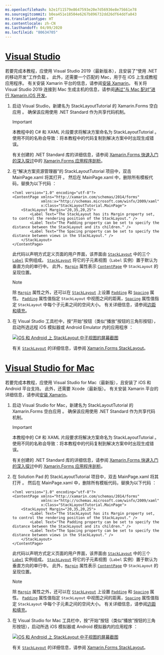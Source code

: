 ```yaml
---
ms.openlocfilehash: b2e1f11579e8647593e20e7d56936e8e75661e78
ms.sourcegitcommit: b0ea451e18504e6267b896732dd26df64ddfa843
ms.translationtype: HT
ms.contentlocale: zh-CN
ms.lasthandoff: 04/09/2020
ms.locfileid: "80634705"
---
```

# <a name="visual-studio"></a>[Visual Studio](#tab/vswin)

若要完成本教程，应使用 Visual Studio 2019（最新版本），且安装了“使用 .NET 的移动开发”工作负载  。 此外，还需要一个匹配的 Mac，用于在 iOS 上生成教程应用程序。 有关安装 Xamarin 平台的信息，请参阅[安装 Xamarin](~/get-started/installation/index.md)。 有关将 Visual Studio 2019 连接到 Mac 生成主机的信息，请参阅[通过“与 Mac 配对”进行 Xamarin.iOS 开发](~/ios/get-started/installation/windows/connecting-to-mac/index.md)。

1. 启动 Visual Studio，新建名为 StackLayoutTutorial 的 Xamarin.Forms 空白应用  。 确保该应用使用 .NET Standard 作为共享代码机制。

    > [!IMPORTANT]
    > 本教程中的 C# 和 XAML 片段要求将解决方案命名为 StackLayoutTutorial  。 使用不同的名称会导致：将本教程中的代码复制到解决方案中时出现生成错误。

    有关创建的 .NET Standard 库的详细信息，请参阅 [Xamarin.Forms 快速入门的深入探讨](~/get-started/quickstarts/deepdive.md)中的 [Xamarin.Forms 应用程序剖析](~/get-started/quickstarts/deepdive.md#anatomy-of-a-xamarinforms-application)。

1. 在“解决方案资源管理器”的 StackLayoutTutorial 项目中，双击 MainPage.xaml 将其打开    。 然后在 MainPage.xaml 中，删除所有模板代码，替换为以下代码  ：

    ```xaml
    <?xml version="1.0" encoding="utf-8"?>
    <ContentPage xmlns="http://xamarin.com/schemas/2014/forms"
                 xmlns:x="http://schemas.microsoft.com/winfx/2009/xaml"
                 x:Class="StackLayoutTutorial.MainPage">
        <StackLayout Margin="20,35,20,25">
            <Label Text="The StackLayout has its Margin property set, to control the rendering position of the StackLayout." />
            <Label Text="The Padding property can be set to specify the distance between the StackLayout and its children." />
            <Label Text="The Spacing property can be set to specify the distance between views in the StackLayout." />
        </StackLayout>
    </ContentPage>
    ```

    此代码以声明方式定义页面的用户界面，该界面由 [`StackLayout`](xref:Xamarin.Forms.StackLayout) 中的三个 [`Label`](xref:Xamarin.Forms.Label) 实例组成。 [`StackLayout`](xref:Xamarin.Forms.StackLayout) 将它的子元素视图（`Label` 实例）置于默认为垂直方向的单行中。 此外，[`Margin`](xref:Xamarin.Forms.View.Margin) 属性表示 [`ContentPage`](xref:Xamarin.Forms.ContentPage) 中 `StackLayout` 的呈现位置。

    > [!NOTE]
    > 除 [`Margin`](xref:Xamarin.Forms.View.Margin) 属性之外，还可以在 [`StackLayout`](xref:Xamarin.Forms.StackLayout) 上设置 [`Padding`](xref:Xamarin.Forms.Layout.Padding) 和 [`Spacing`](xref:Xamarin.Forms.StackLayout.Spacing) 属性。 [`Padding`](xref:Xamarin.Forms.Layout.Padding) 属性值指定 `StackLayout` 中视图之间的距离，[`Spacing`](xref:Xamarin.Forms.StackLayout.Spacing) 属性值指定 `StackLayout` 中每个子元素之间的空间大小。 有关详细信息，请参阅[边距和填充](~/xamarin-forms/user-interface/layouts/margin-and-padding.md)。

1. 在 Visual Studio 工具栏中，按“开始”按钮（类似“播放”按钮的三角形按钮），启动所选远程 iOS 模拟器或 Android Emulator 内的应用程序  ：

    [![iOS 和 Android 上 StackLayout 中子视图的屏幕截图](../images/create-stacklayout.png "包含标签实例的 StackLayout")](../images/create-stacklayout-large.png#lightbox "包含标签实例的 StackLayout")

    有关 [`StackLayout`](xref:Xamarin.Forms.StackLayout) 的详细信息，请参阅 [Xamarin.Forms StackLayout](~/xamarin-forms/user-interface/layouts/stack-layout.md)。

# <a name="visual-studio-for-mac"></a>[Visual Studio for Mac](#tab/vsmac)

若要完成本教程，应使用 Visual Studio for Mac（最新版），且安装了 iOS 和 Android 平台支持。 此外，还需要 Xcode（最新版）。 有关安装 Xamarin 平台的详细信息，请参阅[安装 Xamarin](~/get-started/installation/index.md)。

1. 启动 Visual Studio for Mac，新建名为 StackLayoutTutorial 的 Xamarin.Forms 空白应用  。 确保该应用使用 .NET Standard 作为共享代码机制。

    > [!IMPORTANT]
    > 本教程中的 C# 和 XAML 片段要求将解决方案命名为 StackLayoutTutorial  。 使用不同的名称会导致：将本教程中的代码复制到解决方案中时出现生成错误。

    有关创建的 .NET Standard 库的详细信息，请参阅 [Xamarin.Forms 快速入门的深入探讨](~/get-started/first-app/index.md)中的 [Xamarin.Forms 应用程序剖析](~/get-started/first-app/index.md)。

1. 在 Solution Pad 的 StackLayoutTutorial 项目中，双击 MainPage.xaml 将其打开    。 然后在 MainPage.xaml 中，删除所有模板代码，替换为以下代码  ：

    ```xaml
    <?xml version="1.0" encoding="utf-8"?>
    <ContentPage xmlns="http://xamarin.com/schemas/2014/forms"
                 xmlns:x="http://schemas.microsoft.com/winfx/2009/xaml"
                 x:Class="StackLayoutTutorial.MainPage">
        <StackLayout Margin="20,35,20,25">
            <Label Text="The StackLayout has its Margin property set, to control the rendering position of the StackLayout." />
            <Label Text="The Padding property can be set to specify the distance between the StackLayout and its children." />
            <Label Text="The Spacing property can be set to specify the distance between views in the StackLayout." />
        </StackLayout>
    </ContentPage>
    ```

    此代码以声明方式定义页面的用户界面，该界面由 [`StackLayout`](xref:Xamarin.Forms.StackLayout) 中的三个 [`Label`](xref:Xamarin.Forms.Label) 实例组成。 [`StackLayout`](xref:Xamarin.Forms.StackLayout) 将它的子元素视图（`Label` 实例）置于默认为垂直方向的单行中。 此外，[`Margin`](xref:Xamarin.Forms.View.Margin) 属性表示 [`ContentPage`](xref:Xamarin.Forms.ContentPage) 中 `StackLayout` 的呈现位置。

    > [!NOTE]
    > 除 [`Margin`](xref:Xamarin.Forms.View.Margin) 属性之外，还可以在 [`StackLayout`](xref:Xamarin.Forms.StackLayout) 上设置 [`Padding`](xref:Xamarin.Forms.Layout.Padding) 和 [`Spacing`](xref:Xamarin.Forms.StackLayout.Spacing) 属性。 [`Padding`](xref:Xamarin.Forms.Layout.Padding) 属性值指定 `StackLayout` 中视图之间的距离，[`Spacing`](xref:Xamarin.Forms.StackLayout.Spacing) 属性值指定 `StackLayout` 中每个子元素之间的空间大小。 有关详细信息，请参阅[边距和填充](~/xamarin-forms/user-interface/layouts/margin-and-padding.md)。

1. 在 Visual Studio for Mac 工具栏中，按“开始”按钮（类似“播放”按钮的三角形按钮），启动所选 iOS 模拟器或 Android 模拟器内的应用程序  ：

    [![iOS 和 Android 上 StackLayout 中子视图的屏幕截图](../images/create-stacklayout.png "包含标签实例的 StackLayout")](../images/create-stacklayout-large.png#lightbox "包含标签实例的 StackLayout")

    有关 [`StackLayout`](xref:Xamarin.Forms.StackLayout) 的详细信息，请参阅 [Xamarin.Forms StackLayout](~/xamarin-forms/user-interface/layouts/stack-layout.md)。
